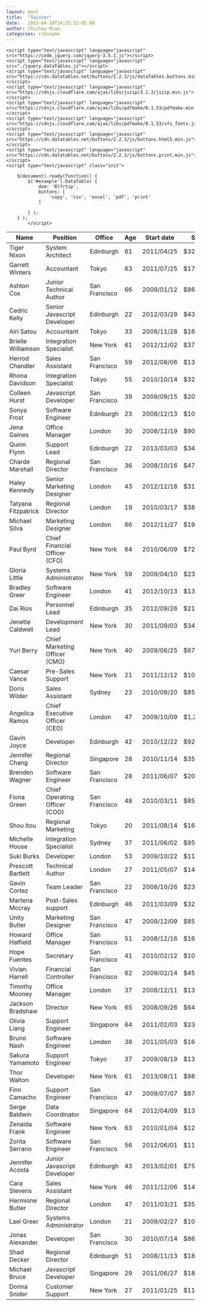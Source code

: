 ```yaml
---
layout: post
title:  "Twister"
date:   2022-04-18T14:25:52-05:00
author: Chichau Miao
categories: ribozyme
---
```


<html>
<head>
	<meta charset="utf-8">
	<meta name="viewport" content="width=device-width, initial-scale=1, minimum-scale=1.0, user-scalable=no">
	<title>DataTables example - Base style - hover</title>
	<link rel="stylesheet" type="text/css" href="./jquery.dataTables.css">
	
	<script type="text/javascript" language="javascript" src="https://code.jquery.com/jquery-3.5.1.js"></script>
	<script type="text/javascript" language="javascript" src="./jquery.dataTables.js"></script>
	<script type="text/javascript" language="javascript" src="https://cdn.datatables.net/buttons/2.2.3/js/dataTables.buttons.min.js"></script>
	<script type="text/javascript" language="javascript" src="https://cdnjs.cloudflare.com/ajax/libs/jszip/3.1.3/jszip.min.js"></script>
	<script type="text/javascript" language="javascript" src="https://cdnjs.cloudflare.com/ajax/libs/pdfmake/0.1.53/pdfmake.min.js"></script>
	<script type="text/javascript" language="javascript" src="https://cdnjs.cloudflare.com/ajax/libs/pdfmake/0.1.53/vfs_fonts.js"></script>
	<script type="text/javascript" language="javascript" src="https://cdn.datatables.net/buttons/2.2.3/js/buttons.html5.min.js"></script>
	<script type="text/javascript" language="javascript" src="https://cdn.datatables.net/buttons/2.2.3/js/buttons.print.min.js"></script>
	<script type="text/javascript" class="init">
	
		$(document).ready(function() {
			$('#example').DataTable( {
				dom: 'Blfrtip', 
				buttons: [
					'copy', 'csv', 'excel', 'pdf', 'print'
				]
				
			} );
		} );
			</script>
</head>
<body>
	<div class="container">
		<section>
			<div class="demo-html"></div>
			<table id="example" class="hover" style="width:100%">
				<thead>
					<tr>
						<th>Name</th>
						<th>Position</th>
						<th>Office</th>
						<th>Age</th>
						<th>Start date</th>
						<th>Salary</th>
					</tr>
				</thead>
				<tbody>
					<tr>
						<td>Tiger Nixon</td>
						<td>System Architect</td>
						<td>Edinburgh</td>
						<td>61</td>
						<td>2011/04/25</td>
						<td>$320,800</td>
					</tr>
					<tr>
						<td>Garrett Winters</td>
						<td>Accountant</td>
						<td>Tokyo</td>
						<td>63</td>
						<td>2011/07/25</td>
						<td>$170,750</td>
					</tr>
					<tr>
						<td>Ashton Cox</td>
						<td>Junior Technical Author</td>
						<td>San Francisco</td>
						<td>66</td>
						<td>2009/01/12</td>
						<td>$86,000</td>
					</tr>
					<tr>
						<td>Cedric Kelly</td>
						<td>Senior Javascript Developer</td>
						<td>Edinburgh</td>
						<td>22</td>
						<td>2012/03/29</td>
						<td>$433,060</td>
					</tr>
					<tr>
						<td>Airi Satou</td>
						<td>Accountant</td>
						<td>Tokyo</td>
						<td>33</td>
						<td>2008/11/28</td>
						<td>$162,700</td>
					</tr>
					<tr>
						<td>Brielle Williamson</td>
						<td>Integration Specialist</td>
						<td>New York</td>
						<td>61</td>
						<td>2012/12/02</td>
						<td>$372,000</td>
					</tr>
					<tr>
						<td>Herrod Chandler</td>
						<td>Sales Assistant</td>
						<td>San Francisco</td>
						<td>59</td>
						<td>2012/08/06</td>
						<td>$137,500</td>
					</tr>
					<tr>
						<td>Rhona Davidson</td>
						<td>Integration Specialist</td>
						<td>Tokyo</td>
						<td>55</td>
						<td>2010/10/14</td>
						<td>$327,900</td>
					</tr>
					<tr>
						<td>Colleen Hurst</td>
						<td>Javascript Developer</td>
						<td>San Francisco</td>
						<td>39</td>
						<td>2009/09/15</td>
						<td>$205,500</td>
					</tr>
					<tr>
						<td>Sonya Frost</td>
						<td>Software Engineer</td>
						<td>Edinburgh</td>
						<td>23</td>
						<td>2008/12/13</td>
						<td>$103,600</td>
					</tr>
					<tr>
						<td>Jena Gaines</td>
						<td>Office Manager</td>
						<td>London</td>
						<td>30</td>
						<td>2008/12/19</td>
						<td>$90,560</td>
					</tr>
					<tr>
						<td>Quinn Flynn</td>
						<td>Support Lead</td>
						<td>Edinburgh</td>
						<td>22</td>
						<td>2013/03/03</td>
						<td>$342,000</td>
					</tr>
					<tr>
						<td>Charde Marshall</td>
						<td>Regional Director</td>
						<td>San Francisco</td>
						<td>36</td>
						<td>2008/10/16</td>
						<td>$470,600</td>
					</tr>
					<tr>
						<td>Haley Kennedy</td>
						<td>Senior Marketing Designer</td>
						<td>London</td>
						<td>43</td>
						<td>2012/12/18</td>
						<td>$313,500</td>
					</tr>
					<tr>
						<td>Tatyana Fitzpatrick</td>
						<td>Regional Director</td>
						<td>London</td>
						<td>19</td>
						<td>2010/03/17</td>
						<td>$385,750</td>
					</tr>
					<tr>
						<td>Michael Silva</td>
						<td>Marketing Designer</td>
						<td>London</td>
						<td>66</td>
						<td>2012/11/27</td>
						<td>$198,500</td>
					</tr>
					<tr>
						<td>Paul Byrd</td>
						<td>Chief Financial Officer (CFO)</td>
						<td>New York</td>
						<td>64</td>
						<td>2010/06/09</td>
						<td>$725,000</td>
					</tr>
					<tr>
						<td>Gloria Little</td>
						<td>Systems Administrator</td>
						<td>New York</td>
						<td>59</td>
						<td>2009/04/10</td>
						<td>$237,500</td>
					</tr>
					<tr>
						<td>Bradley Greer</td>
						<td>Software Engineer</td>
						<td>London</td>
						<td>41</td>
						<td>2012/10/13</td>
						<td>$132,000</td>
					</tr>
					<tr>
						<td>Dai Rios</td>
						<td>Personnel Lead</td>
						<td>Edinburgh</td>
						<td>35</td>
						<td>2012/09/26</td>
						<td>$217,500</td>
					</tr>
					<tr>
						<td>Jenette Caldwell</td>
						<td>Development Lead</td>
						<td>New York</td>
						<td>30</td>
						<td>2011/09/03</td>
						<td>$345,000</td>
					</tr>
					<tr>
						<td>Yuri Berry</td>
						<td>Chief Marketing Officer (CMO)</td>
						<td>New York</td>
						<td>40</td>
						<td>2009/06/25</td>
						<td>$675,000</td>
					</tr>
					<tr>
						<td>Caesar Vance</td>
						<td>Pre-Sales Support</td>
						<td>New York</td>
						<td>21</td>
						<td>2011/12/12</td>
						<td>$106,450</td>
					</tr>
					<tr>
						<td>Doris Wilder</td>
						<td>Sales Assistant</td>
						<td>Sydney</td>
						<td>23</td>
						<td>2010/09/20</td>
						<td>$85,600</td>
					</tr>
					<tr>
						<td>Angelica Ramos</td>
						<td>Chief Executive Officer (CEO)</td>
						<td>London</td>
						<td>47</td>
						<td>2009/10/09</td>
						<td>$1,200,000</td>
					</tr>
					<tr>
						<td>Gavin Joyce</td>
						<td>Developer</td>
						<td>Edinburgh</td>
						<td>42</td>
						<td>2010/12/22</td>
						<td>$92,575</td>
					</tr>
					<tr>
						<td>Jennifer Chang</td>
						<td>Regional Director</td>
						<td>Singapore</td>
						<td>28</td>
						<td>2010/11/14</td>
						<td>$357,650</td>
					</tr>
					<tr>
						<td>Brenden Wagner</td>
						<td>Software Engineer</td>
						<td>San Francisco</td>
						<td>28</td>
						<td>2011/06/07</td>
						<td>$206,850</td>
					</tr>
					<tr>
						<td>Fiona Green</td>
						<td>Chief Operating Officer (COO)</td>
						<td>San Francisco</td>
						<td>48</td>
						<td>2010/03/11</td>
						<td>$850,000</td>
					</tr>
					<tr>
						<td>Shou Itou</td>
						<td>Regional Marketing</td>
						<td>Tokyo</td>
						<td>20</td>
						<td>2011/08/14</td>
						<td>$163,000</td>
					</tr>
					<tr>
						<td>Michelle House</td>
						<td>Integration Specialist</td>
						<td>Sydney</td>
						<td>37</td>
						<td>2011/06/02</td>
						<td>$95,400</td>
					</tr>
					<tr>
						<td>Suki Burks</td>
						<td>Developer</td>
						<td>London</td>
						<td>53</td>
						<td>2009/10/22</td>
						<td>$114,500</td>
					</tr>
					<tr>
						<td>Prescott Bartlett</td>
						<td>Technical Author</td>
						<td>London</td>
						<td>27</td>
						<td>2011/05/07</td>
						<td>$145,000</td>
					</tr>
					<tr>
						<td>Gavin Cortez</td>
						<td>Team Leader</td>
						<td>San Francisco</td>
						<td>22</td>
						<td>2008/10/26</td>
						<td>$235,500</td>
					</tr>
					<tr>
						<td>Martena Mccray</td>
						<td>Post-Sales support</td>
						<td>Edinburgh</td>
						<td>46</td>
						<td>2011/03/09</td>
						<td>$324,050</td>
					</tr>
					<tr>
						<td>Unity Butler</td>
						<td>Marketing Designer</td>
						<td>San Francisco</td>
						<td>47</td>
						<td>2009/12/09</td>
						<td>$85,675</td>
					</tr>
					<tr>
						<td>Howard Hatfield</td>
						<td>Office Manager</td>
						<td>San Francisco</td>
						<td>51</td>
						<td>2008/12/16</td>
						<td>$164,500</td>
					</tr>
					<tr>
						<td>Hope Fuentes</td>
						<td>Secretary</td>
						<td>San Francisco</td>
						<td>41</td>
						<td>2010/02/12</td>
						<td>$109,850</td>
					</tr>
					<tr>
						<td>Vivian Harrell</td>
						<td>Financial Controller</td>
						<td>San Francisco</td>
						<td>62</td>
						<td>2009/02/14</td>
						<td>$452,500</td>
					</tr>
					<tr>
						<td>Timothy Mooney</td>
						<td>Office Manager</td>
						<td>London</td>
						<td>37</td>
						<td>2008/12/11</td>
						<td>$136,200</td>
					</tr>
					<tr>
						<td>Jackson Bradshaw</td>
						<td>Director</td>
						<td>New York</td>
						<td>65</td>
						<td>2008/09/26</td>
						<td>$645,750</td>
					</tr>
					<tr>
						<td>Olivia Liang</td>
						<td>Support Engineer</td>
						<td>Singapore</td>
						<td>64</td>
						<td>2011/02/03</td>
						<td>$234,500</td>
					</tr>
					<tr>
						<td>Bruno Nash</td>
						<td>Software Engineer</td>
						<td>London</td>
						<td>38</td>
						<td>2011/05/03</td>
						<td>$163,500</td>
					</tr>
					<tr>
						<td>Sakura Yamamoto</td>
						<td>Support Engineer</td>
						<td>Tokyo</td>
						<td>37</td>
						<td>2009/08/19</td>
						<td>$139,575</td>
					</tr>
					<tr>
						<td>Thor Walton</td>
						<td>Developer</td>
						<td>New York</td>
						<td>61</td>
						<td>2013/08/11</td>
						<td>$98,540</td>
					</tr>
					<tr>
						<td>Finn Camacho</td>
						<td>Support Engineer</td>
						<td>San Francisco</td>
						<td>47</td>
						<td>2009/07/07</td>
						<td>$87,500</td>
					</tr>
					<tr>
						<td>Serge Baldwin</td>
						<td>Data Coordinator</td>
						<td>Singapore</td>
						<td>64</td>
						<td>2012/04/09</td>
						<td>$138,575</td>
					</tr>
					<tr>
						<td>Zenaida Frank</td>
						<td>Software Engineer</td>
						<td>New York</td>
						<td>63</td>
						<td>2010/01/04</td>
						<td>$125,250</td>
					</tr>
					<tr>
						<td>Zorita Serrano</td>
						<td>Software Engineer</td>
						<td>San Francisco</td>
						<td>56</td>
						<td>2012/06/01</td>
						<td>$115,000</td>
					</tr>
					<tr>
						<td>Jennifer Acosta</td>
						<td>Junior Javascript Developer</td>
						<td>Edinburgh</td>
						<td>43</td>
						<td>2013/02/01</td>
						<td>$75,650</td>
					</tr>
					<tr>
						<td>Cara Stevens</td>
						<td>Sales Assistant</td>
						<td>New York</td>
						<td>46</td>
						<td>2011/12/06</td>
						<td>$145,600</td>
					</tr>
					<tr>
						<td>Hermione Butler</td>
						<td>Regional Director</td>
						<td>London</td>
						<td>47</td>
						<td>2011/03/21</td>
						<td>$356,250</td>
					</tr>
					<tr>
						<td>Lael Greer</td>
						<td>Systems Administrator</td>
						<td>London</td>
						<td>21</td>
						<td>2009/02/27</td>
						<td>$103,500</td>
					</tr>
					<tr>
						<td>Jonas Alexander</td>
						<td>Developer</td>
						<td>San Francisco</td>
						<td>30</td>
						<td>2010/07/14</td>
						<td>$86,500</td>
					</tr>
					<tr>
						<td>Shad Decker</td>
						<td>Regional Director</td>
						<td>Edinburgh</td>
						<td>51</td>
						<td>2008/11/13</td>
						<td>$183,000</td>
					</tr>
					<tr>
						<td>Michael Bruce</td>
						<td>Javascript Developer</td>
						<td>Singapore</td>
						<td>29</td>
						<td>2011/06/27</td>
						<td>$183,000</td>
					</tr>
					<tr>
						<td>Donna Snider</td>
						<td>Customer Support</td>
						<td>New York</td>
						<td>27</td>
						<td>2011/01/25</td>
						<td>$112,000</td>
					</tr>
				</tbody>
				<!--<tfoot>
					<tr>
						<th>Name</th>
						<th>Position</th>
						<th>Office</th>
						<th>Age</th>
						<th>Start date</th>
						<th>Salary</th>
					</tr>
				</tfoot>-->
			</table>
		</section>
	</div>
	
</body>
</html>